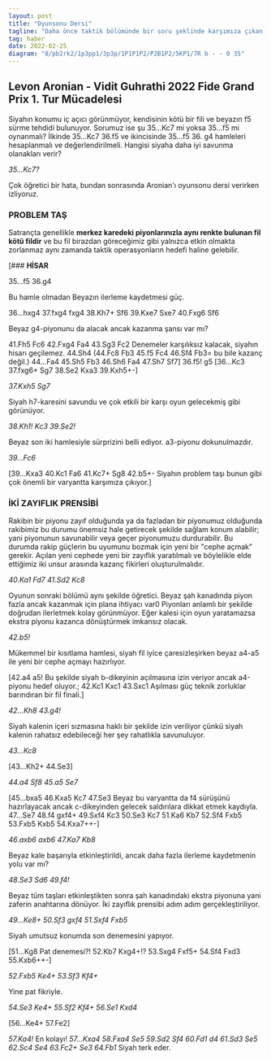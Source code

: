 ```yaml
---
layout: post
title: "Oyunsonu Dersi"
tagline: "Daha önce taktik bölümünde bir soru şeklinde karşımıza çıkan Aronian Gujrathi oyununu mercek altına alacağız. Hatırlanacağı gibi Aronian 2022 Fide Grand Prix finalinde Nakamura'ya kaybetmişti. Bu turnuvada özellikle Aronian'ın oynadığı harika oyunları incelemek bizim için oldukça öğretici."
tag: haber
date: 2022-02-25
diagram: "8/pb2rk2/1p3pp1/3p3p/1P1P1P2/P2B1P2/5KP1/7R b - - 0 35"
---
```


## **Levon Aronian - Vidit Guhrathi 2022 Fide Grand Prix 1. Tur Mücadelesi**

<div class="cbdiagram"
     data-size="400"
     data-fen="8/pb2rk2/1p3pp1/3p3p/1P1P1P2/P2B1P2/5KP1/7R b - - 0 1"
     data-buttons="0"
     data-legend="Beyazın 35.gxf4 hamlesinden sonraki konum">
</div>

Siyahın konumu iç açıcı görünmüyor, kendisinin kötü bir fili ve beyazın f5 sürme tehdidi bulunuyor. Sorumuz ise şu 35...Kc7 mi yoksa 35...f5 mi oynanmalı? İlkinde 35...Kc7 36.f5 ve ikincisinde 35...f5 36. g4 hamleleri hesaplanmalı ve değerlendirilmeli. Hangisi siyaha daha iyi savunma olanakları verir?

_35...Kc7?_

Çok öğretici bir hata, bundan sonrasında Aronian'ı oyunsonu dersi verirken izliyoruz.

### **PROBLEM TAŞ**

Satrançta genellikle **merkez karedeki piyonlarınızla aynı renkte bulunan fil kötü fildir** ve bu fil birazdan göreceğimiz gibi yalnızca etkin olmakta zorlanmaz aynı zamanda taktik operasyonların hedefi haline gelebilir.


[### **HİSAR**

35...f5 36.g4

Bu hamle olmadan Beyazın ilerleme kaydetmesi güç.

36...hxg4 37.fxg4 fxg4 38.Kh7+ Sf6 39.Kxe7 Sxe7 40.Fxg6 Sf6

Beyaz g4-piyonunu da alacak ancak kazanma şansı var mı?

41.Fh5 Fc6 42.Fxg4 Fa4 43.Sg3 Fc2 Denemeler karşılıksız kalacak, siyahın hisarı geçilemez. 44.Sh4 (44.Fc8 Fb3 45.f5 Fc4 46.Sf4 Fb3= bu bile kazanç değil.) 44...Fa4 45.Sh5 Fb3 46.Sh6 Fa4 47.Sh7 Sf7] 36.f5! g5 [36...Kc3 37.fxg6+ Sg7 38.Se2 Kxa3 39.Kxh5+-]

_37.Kxh5 Sg7_

Siyah h7-karesini savundu ve çok etkili bir karşı oyun gelecekmiş gibi görünüyor.

<div class="cbdiagram"
     data-size="400"
     data-fen="8/pbr3k1/1p3p2/3p1PpR/1P1P4/P2B1P2/5KP1/8 w - - 0 38"
     data-buttons="0"
     data-legend="37...Şg7 hamlesinden sonraki konum">
</div>

_38.Kh1! Kc3 39.Se2!_

Beyaz son iki hamlesiyle sürprizini belli ediyor. a3-piyonu dokunulmazdır.

_39...Fc6_

[39...Kxa3 40.Kc1 Fa6 41.Kc7+ Sg8 42.b5+- Siyahın problem taşı bunun gibi çok önemli bir varyantta karşımıza çıkıyor.]

### İKİ ZAYIFLIK PRENSİBİ

Rakibin bir piyonu zayıf olduğunda ya da fazladan bir piyonumuz olduğunda rakibimiz bu durumu önemsiz hale getirecek şekilde sağlam konum alabilir; yani piyonunun savunabilir veya geçer piyonumuzu durdurabilir. Bu durumda rakip güçlerin bu uyumunu bozmak için yeni bir "cephe açmak" gerekir. Açılan yeni cephede yeni bir zayıflık yaratılmalı ve böylelikle elde ettiğimiz iki unsur arasında kazanç fikirleri oluşturulmalıdır.

_40.Ka1 Fd7 41.Sd2 Kc8_

Oyunun sonraki bölümü aynı şekilde öğretici. Beyaz şah kanadında piyon fazla ancak kazanmak için plana ihtiyacı var0 Piyonları anlamlı bir şekilde doğrudan ilerletmek kolay görünmüyor. Eğer kalesi için oyun yaratamazsa ekstra piyonu kazanca dönüştürmek imkansız olacak.

<div class="cbdiagram"
     data-size="400"
     data-fen="2r5/p2b2k1/1p3p2/3p1Pp1/1P1P4/P2B1P2/3K2P1/R7 w - - 0 42"
     data-buttons="0"
     data-legend="41...Kc8 sonraki konum">
</div>

_42.b5!_

 Mükemmel bir kısıtlama hamlesi, siyah fil iyice çaresizleşirken beyaz a4-a5 ile yeni bir cephe açmayı hazırlıyor.

[42.a4 a5! Bu şekilde siyah b-dikeyinin açılmasına izin veriyor ancak a4-piyonu hedef oluyor.;
42.Kc1 Kxc1 43.Sxc1 Aşılması güç teknik zorluklar barındıran bir fil finali.]

_42...Kh8 43.g4!_

Siyah kalenin içeri sızmasına haklı bir şekilde izin veriliyor çünkü siyah kalenin rahatsız edebileceği her şey rahatlıkla savunuluyor.

_43...Kc8_

[43...Kh2+ 44.Se3]

_44.a4 Sf8 45.a5 Se7_

[45...bxa5 46.Kxa5 Kc7 47.Se3 Beyaz bu varyantta da f4 sürüşünü hazırlayacak ancak c-dikeyinden gelecek saldırılara dikkat etmek kaydıyla. 47...Se7 48.f4 gxf4+ 49.Sxf4 Kc3 50.Se3 Kc7 51.Ka6 Kb7 52.Sf4 Fxb5 53.Fxb5 Kxb5 54.Kxa7++-]

_46.axb6 axb6 47.Ka7 Kb8_

<div class="cbdiagram"
     data-size="400"
     data-fen="1r6/R2bk3/1p3p2/1P1p1Pp1/3P2P1/3B1P2/3K4/8 w - - 0 48"
     data-buttons="0"
     data-legend="47...Kb8 sonraki konum">
     </div>

Beyaz kale başarıyla etkinleştirildi, ancak daha fazla ilerleme kaydetmenin yolu var mı?

_48.Se3 Sd6 49.f4!_

Beyaz tüm taşları etkinleştikten sonra şah kanadındaki ekstra piyonuna yani zaferin anahtarına dönüyor. İki zayıflık prensibi adım adım gerçekleştiriliyor.

_49...Ke8+ 50.Sf3 gxf4 51.Sxf4 Fxb5_

Siyah umutsuz konumda son denemesini yapıyor.

[51...Kg8 Pat denemesi?! 52.Kb7 Kxg4+!? 53.Sxg4 Fxf5+ 54.Sf4 Fxd3 55.Kxb6++-]

_52.Fxb5 Ke4+ 53.Sf3 Kf4+_

Yine pat fikriyle.

_54.Se3 Ke4+ 55.Sf2 Kf4+ 56.Se1 Kxd4_

[56...Ke4+ 57.Fe2]

_57.Ka4!_ En kolayı! _57...Kxa4 58.Fxa4 Se5 59.Sd2 Sf4 60.Fd1 d4 61.Sd3 Se5 62.Sc4 Se4 63.Fc2+ Se3 64.Fb1_ Siyah terk eder.

<div class="cbreplay" data-url="{{ site.url }}/assets/pgn/Aronian_Gujrathi_2022.pgn" style="max-width:100%;"></div>
